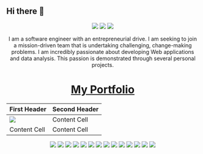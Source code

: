 ## Hi there 👋

<p align="center">
 
 <img src="https://badges.pufler.dev/visits/JayNode/JayNode"/> 
 <img src="https://badges.pufler.dev/repos/JayNode"/>
 <img src="https://badges.pufler.dev/commits/monthly/JayNode" />
</p>

<p align="center">
I am a software engineer with an entrepreneurial drive. I am seeking to join a mission-driven team that is undertaking challenging, change-making problems. I am incredibly passionate about developing Web applications and data analysis. This passion is demonstrated through several personal projects.
</p>
<h1 align="center"><a href="">My Portfolio</a></h1>
<p align="center">

| First Header  | Second Header |
| ------------- | ------------- |
| <img src="https://img.shields.io/badge/-Python-black?style=flat-square&logo=python"/>  | Content Cell  |
| Content Cell  | Content Cell  |


 <img src="https://img.shields.io/badge/-JavaScript-black?style=flat-square&logo=javascript"/>
 <img src="https://img.shields.io/badge/-HTML5-E34F26?style=flat-square&logo=html5&logoColor=white"/>
<img src="https://img.shields.io/badge/-CSS3-1572B6?style=flat-square&logo=css3"/>
<img src="https://img.shields.io/badge/-Nodejs-black?style=flat-square&logo=Node.js"/>
<img src="https://img.shields.io/badge/-React-black?style=flat-square&logo=react"/>
<img src="https://img.shields.io/badge/-MongoDB-black?style=flat-square&logo=mongodb"/>
<img src="https://img.shields.io/badge/-C++-00599C?style=flat-square&logo=c"/>
<img src="https://img.shields.io/badge/-Bootstrap-563D7C?style=flat-square&logo=bootstrap"/>
<img src="https://img.shields.io/badge/-Java-black?style=flat-square&logo=java"/>
<img src="https://img.shields.io/badge/-Agile/Scrum-black?style=flat-square&logo=scrum"/>
<img src="https://img.shields.io/badge/-QT-black?style=flat-square&logo=qt"/>
<img src="https://img.shields.io/badge/-MySQL-black?style=flat-square&logo=mysql"/>
<img src="https://img.shields.io/badge/-Git-black?style=flat-square&logo=git"/>
<img src="https://img.shields.io/badge/-GitHub-black?style=flat-square&logo=github"/>
</p>

